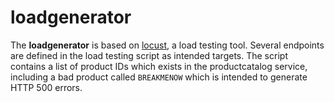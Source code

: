 # loadgenerator

The **loadgenerator** is based on [locust](https://locust.io/), a load testing tool.
Several endpoints are defined in the load testing script as intended targets.
The script contains a list of product IDs which exists in the productcatalog service, including a bad product called `BREAKMENOW` which is intended to generate HTTP 500 errors.

